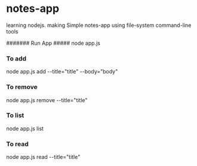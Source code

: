 # notes-app
learning nodejs. making Simple notes-app using file-system command-line tools

####### Run App ##### 
node app.js

### To add
node app.js add --title="title" --body="body"

### To remove
node app.js remove --title="title"

### To list
node app.js list

### To read
node app.js read --title="title"
